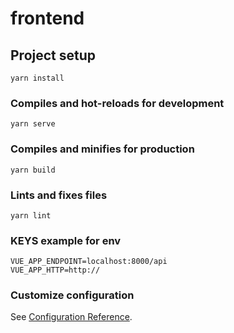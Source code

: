 # frontend

## Project setup
```
yarn install
```

### Compiles and hot-reloads for development
```
yarn serve
```

### Compiles and minifies for production
```
yarn build
```

### Lints and fixes files
```
yarn lint
```

### KEYS example for env
````
VUE_APP_ENDPOINT=localhost:8000/api
VUE_APP_HTTP=http://
````

### Customize configuration
See [Configuration Reference](https://cli.vuejs.org/config/).
